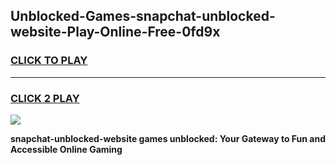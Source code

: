 
## Unblocked-Games-snapchat-unblocked-website-Play-Online-Free-0fd9x
<h3>
<a href="https://premium76.site?title=snapchat-unblocked-website&ref=26A">CLICK TO PLAY</a></h3>
<hr>

<h3>
<a href="https://premium76.site?title=snapchat-unblocked-website&ref=26A">CLICK 2 PLAY</a>
  
</h3>

<a href="https://premium76.site?title=snapchat-unblocked-website&ref=26A"><img src="https://clearcache.store/games.png"></a>


**snapchat-unblocked-website games unblocked: Your Gateway to Fun and Accessible Online Gaming**
